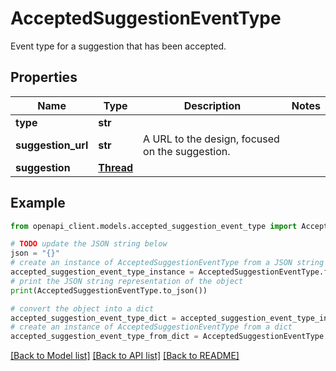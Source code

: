 # AcceptedSuggestionEventType

Event type for a suggestion that has been accepted.

## Properties

Name | Type | Description | Notes
------------ | ------------- | ------------- | -------------
**type** | **str** |  | 
**suggestion_url** | **str** | A URL to the design, focused on the suggestion. | 
**suggestion** | [**Thread**](Thread.md) |  | 

## Example

```python
from openapi_client.models.accepted_suggestion_event_type import AcceptedSuggestionEventType

# TODO update the JSON string below
json = "{}"
# create an instance of AcceptedSuggestionEventType from a JSON string
accepted_suggestion_event_type_instance = AcceptedSuggestionEventType.from_json(json)
# print the JSON string representation of the object
print(AcceptedSuggestionEventType.to_json())

# convert the object into a dict
accepted_suggestion_event_type_dict = accepted_suggestion_event_type_instance.to_dict()
# create an instance of AcceptedSuggestionEventType from a dict
accepted_suggestion_event_type_from_dict = AcceptedSuggestionEventType.from_dict(accepted_suggestion_event_type_dict)
```
[[Back to Model list]](../README.md#documentation-for-models) [[Back to API list]](../README.md#documentation-for-api-endpoints) [[Back to README]](../README.md)


